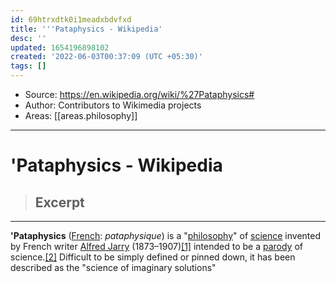 ```yaml
---
id: 69htrxdtk0i1meadxbdvfxd
title: '''Pataphysics - Wikipedia'
desc: ''
updated: 1654196898102
created: '2022-06-03T00:37:09 (UTC +05:30)'
tags: []
---
```


- Source: https://en.wikipedia.org/wiki/%27Pataphysics#
- Author: Contributors to Wikimedia projects
- Areas: [[areas.philosophy]]

---

# 'Pataphysics - Wikipedia

> ## Excerpt

---

**'Pataphysics** ([French](https://en.wikipedia.org/wiki/French_language "French language"): _pataphysique_) is a "[philosophy](https://en.wikipedia.org/wiki/Philosophy "Philosophy")" of [science](https://en.wikipedia.org/wiki/Science "Science") invented by French writer [Alfred Jarry](https://en.wikipedia.org/wiki/Alfred_Jarry "Alfred Jarry") (1873–1907)[\[1\]](https://en.wikipedia.org/wiki/%27Pataphysics##cite_note-72.52.202.216-1) intended to be a [parody](https://en.wikipedia.org/wiki/Parody "Parody") of science.[\[2\]](https://en.wikipedia.org/wiki/%27Pataphysics##cite_note-2) Difficult to be simply defined or pinned down, it has been described as the "science of imaginary solutions"
